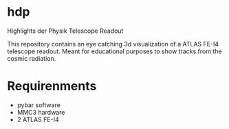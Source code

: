 # hdp
Highlights der Physik Telescope Readout

This repository contains an eye catching 3d visualization of a ATLAS FE-I4 telescope readout.
Meant for educational purposes to show tracks from the cosmic radiation.

# Requirenments
- pybar software
- MMC3 hardware
- 2 ATLAS FE-I4 
